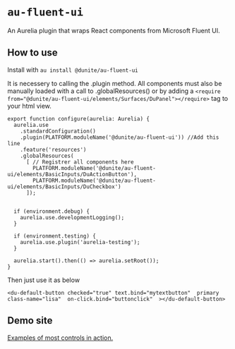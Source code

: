 # `au-fluent-ui`
An Aurelia plugin that wraps React components from Microsoft Fluent UI.

## How to use
Install with
`au install @dunite/au-fluent-ui`

It is necessery to calling the .plugin method. All components must also be manually loaded with a call to .globalResources() or by adding a `<require from="@dunite/au-fluent-ui/elements/Surfaces/DuPanel"></require>` tag to your html view.

```
export function configure(aurelia: Aurelia) {
  aurelia.use
    .standardConfiguration()
    .plugin(PLATFORM.moduleName('@dunite/au-fluent-ui')) //Add this line
    .feature('resources')
    .globalResources(
      [ // Registrer all components here
        PLATFORM.moduleName('@dunite/au-fluent-ui/elements/BasicInputs/DuActionButton'),
        PLATFORM.moduleName('@dunite/au-fluent-ui/elements/BasicInputs/DuCheckbox')
      ]);
    

  if (environment.debug) {
    aurelia.use.developmentLogging();
  }

  if (environment.testing) {
    aurelia.use.plugin('aurelia-testing');
  }

  aurelia.start().then(() => aurelia.setRoot());
}
```

Then just use it as below
```
<du-default-button checked="true" text.bind="mytextbutton"  primary class-name="lisa"  on-click.bind="buttonclick"  ></du-default-button>
```

## Demo site
[Examples of most controls in action.](https://magnusdanielson.github.io/au-fluent-ui/)
